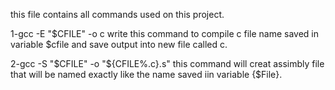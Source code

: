 this file contains all commands used on this project.

1-gcc -E "$CFILE" -o c
write this command to compile c file name saved in variable $cfile and save output into new file called c.

2-gcc -S "$CFILE" -o "${CFILE%.c}.s"
this command will creat assimbly file that will be named exactly like the name saved iin variable {$File}.



